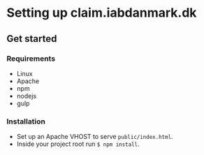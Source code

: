 # Setting up claim.iabdanmark.dk

## Get started

### Requirements
* Linux
* Apache
* npm
* nodejs
* gulp

### Installation

* Set up an Apache VHOST to serve `public/index.html`.
* Inside your project root run `$ npm install`.
